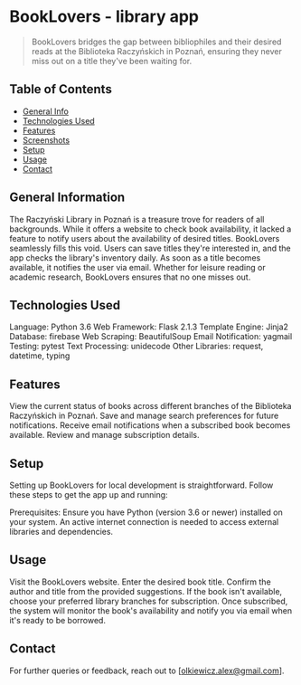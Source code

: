 # BookLovers - library app
> BookLovers bridges the gap between bibliophiles and their desired reads at the Biblioteka Raczyńskich in Poznań, ensuring they never miss out on a title they've been waiting for. 

## Table of Contents
* [General Info](#general-information)
* [Technologies Used](#technologies-used)
* [Features](#features)
* [Screenshots](#screenshots)
* [Setup](#setup)
* [Usage](#usage)
* [Contact](#contact)
<!-- * [License](#license) -->


## General Information
The Raczyński Library in Poznań is a treasure trove for readers of all backgrounds. While it offers a website to check book availability, it lacked a feature to notify users about the availability of desired titles. BookLovers seamlessly fills this void. Users can save titles they're interested in, and the app checks the library's inventory daily. As soon as a title becomes available, it notifies the user via email. Whether for leisure reading or academic research, BookLovers ensures that no one misses out.


## Technologies Used
Language: Python 3.6
Web Framework: Flask 2.1.3
Template Engine: Jinja2
Database: firebase
Web Scraping: BeautifulSoup
Email Notification: yagmail
Testing: pytest
Text Processing: unidecode
Other Libraries: request, datetime, typing



## Features
View the current status of books across different branches of the Biblioteka Raczyńskich in Poznań.
Save and manage search preferences for future notifications.
Receive email notifications when a subscribed book becomes available.
Review and manage subscription details.

## Setup
Setting up BookLovers for local development is straightforward. Follow these steps to get the app up and running:

Prerequisites:
Ensure you have Python (version 3.6 or newer) installed on your system.
An active internet connection is needed to access external libraries and dependencies.



## Usage
Visit the BookLovers website.
Enter the desired book title.
Confirm the author and title from the provided suggestions.
If the book isn't available, choose your preferred library branches for subscription.
Once subscribed, the system will monitor the book's availability and notify you via email when it's ready to be borrowed.

## Contact
For further queries or feedback, reach out to [olkiewicz.alex@gmail.com].

